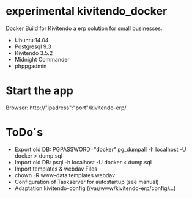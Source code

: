 experimental kivitendo_docker
================

Docker Build for Kivitendo a erp solution for small businesses.
 - Ubuntu:14.04
 - Postgresql 9.3
 - Kivitendo 3.5.2
 - Midnight Commander
 - phppgadmin



# Start the app

Browser: http://"ipadress":"port"/kivitendo-erp/



# ToDo´s
- Export old DB: PGPASSWORD="docker" pg_dumpall -h localhost -U docker > dump.sql
- Import old DB: psql -h localhost -U docker < dump.sql
- Import templates & webdav Files
- chown -R www-data templates webdav
- Configuration of Taskserver for autostartup  (see manual)
- Adaptation kivitendo-config (/var/www/kivitendo-erp/config/...)
